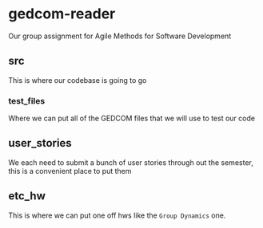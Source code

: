 # gedcom-reader
Our group assignment for Agile Methods for Software Development

## src 
This is where our codebase is going to go
### test_files 
Where we can put all of the GEDCOM files that we will use to test our code

## user_stories
We each need to submit a bunch of user stories through out the semester, this is a convenient place to put them

## etc_hw 
This is where we can put one off hws like the `Group Dynamics` one. 


